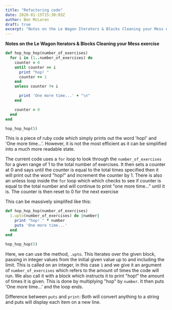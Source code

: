 ```yaml
---
title: "Refactoring code"
date: 2020-01-15T15:30:03Z
author: Ben McLaren
draft: true
excerpt: "Notes on the Le Wagon Iterators & Blocks Cleaning your Mess exercise"
---
```


**Notes on the Le Wagon Iterators & Blocks Cleaning your Mess exercise**

```ruby
def hop_hop_hop(number_of_exercises)
  for i in (1..number_of_exercises) do
    counter = 0
    until counter == i
      print "hop! "
      counter += 1
    end
    unless counter != i

      print 'One more time...' + "\n"
    end

    counter = 0
  end
end

hop_hop_hop(5)
```
This is a piece of ruby code which simply prints out the word 'hop!' and 'One more time...'. However, it is not the most efficient as it can be simplified into a much more readable state.

The current code uses a `for` loop to look through the `number_of_exercises` for a given range of 1  to the total number of exercises.  It then sets a counter at 0 and says until the counter is equal to the total times specified then it will print out the word "hop!" and increment the counter by 1. There is also an unless loop inside the `for` loop which which checks to see if counter is equal to the total number and will continue to print "one more time..." until it is. The counter is then reset to 0 for the next exercise

This can be massively simplifed like this:

```ruby
def hop_hop_hop(number_of_exercises)
  1.upto(number_of_exercises) do |number|
    print "hop! " * number
    puts 'One more time...'
  end
end

hop_hop_hop(5)
```
Here, we can use the method, `.upto`. This Iterates over the given block, passing in integer values from the initial given value up to and including the limit. This is called on an integer, in this case `1` and we give it an argument of `number_of_exercises` which refers to the amount of times the code will run. We also call it with a block which instructs it to print "hop!" the amount of times it is given. This is done by multiplying "hop" by `number`. It then puts 'One more time...' and the loop ends.

Difference between `puts` and `print`: Both will convert anything to a string and puts will display each item on a new line.
